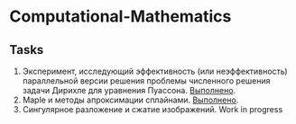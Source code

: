 # Computational-Mathematics

## Tasks

1. Эксперимент, исследующий эффективность (или неэффективность) параллельной версии решения проблемы численного решения задачи Дирихле для уравнения Пуассона. [Выполнено](https://github.com/vacmannnn/Computational-Mathematics/tree/main/src/task1).
2. Maple и методы апроксимации сплайнами. [Выполнено](https://github.com/vacmannnn/Computational-Mathematics/tree/main/src/task2).
3. Сингулярное разложение и сжатие изображений. Work in progress
